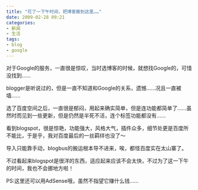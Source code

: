 ```yaml
---
title: "花了一下午时间，把博客搬到这里……"
date: 2009-02-28 09:21
categories:
- 新闻
- 生活
tags:
- blog
- google
---
```


对于Google的服务，一直很是惊叹，当时选博客的时候，就想找Google的，可惜没找到……

blogger是听说过的，但是一直不知道和Google的关系，遗憾……况且一直被墙……

选了百度空间之后，一直很是郁闷，用起来确实简单，但是连功能都简单了……虽然时而见到一些更新，但是仍然是半死不活，连个标签功能都没有……

看到blogspot，很是惊艳，功能强大，风格大气，插件众多，细节处更是百度所不能比，于是乎，我对百度最后的一丝羁绊也没了～

导入只能靠手动，blogbus的搬运根本导不进来，唉，都怪百度实在太山寨了。

不过看起来blogspot是很洋的东西，适应起来应该不会太快，不过为了这一下午的时间，我也不会挪地方啦！

PS:这里还可以用AdSense哦，虽然不指望它赚什么钱……

